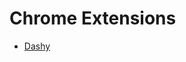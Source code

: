 # Chrome Extensions

- [Dashy](https://chromewebstore.google.com/detail/dashy-new-tab-dashboard-a/pohibamcjdinnoefmcggajbcblnodgoe)